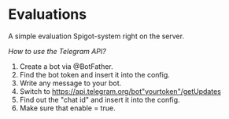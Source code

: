 # Evaluations
A simple evaluation Spigot-system right on the server.

*How to use the Telegram API?*

1. Create a bot via @BotFather.
2. Find the bot token and insert it into the config.
3. Write any message to your bot.
4. Switch to https://api.telegram.org/bot"yourtoken"/getUpdates
5. Find out the "chat id" and insert it into the config.
6. Make sure that enable = true.
